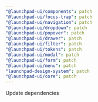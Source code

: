 ```yaml
---
"@launchpad-ui/components": patch
"@launchpad-ui/focus-trap": patch
"@launchpad-ui/navigation": patch
"@launchpad-ui/dropdown": patch
"@launchpad-ui/popover": patch
"@launchpad-ui/drawer": patch
"@launchpad-ui/filter": patch
"@launchpad-ui/tokens": patch
"@launchpad-ui/modal": patch
"@launchpad-ui/form": patch
"@launchpad-ui/menu": patch
"launchpad-design-system": patch
"@launchpad-ui/core": patch
---
```


Update dependencies
